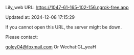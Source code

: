 Lily_web URL: https://1047-61-165-102-156.ngrok-free.app

Updated at: 2024-12-08 17:15:29

If you cannot open this URL, the server might be down.

Please contact: 

goley04@foxmail.com Or Wechat:GL_yeaH